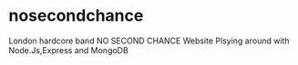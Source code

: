# nosecondchance
London hardcore band NO SECOND CHANCE Website
Plsying around with Node.Js,Express and MongoDB

